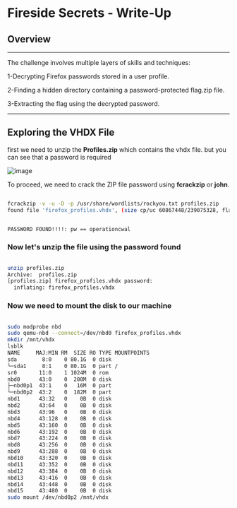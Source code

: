 # Fireside Secrets - Write-Up
## **Overview**
---

The challenge involves multiple layers of skills and techniques:

1-Decrypting Firefox passwords stored in a user profile.

2-Finding a hidden directory containing a password-protected flag.zip file.

3-Extracting the flag using the decrypted password.

---

## **Exploring the VHDX File**
first we need to unzip the **Profiles.zip** which contains the vhdx file.
but you can see that a password is required 

![image](https://github.com/user-attachments/assets/22dc09b4-b736-4ec4-9e7a-bbac0056a256)

To proceed, we need to crack the ZIP file password using **fcrackzip** or **john**.
```bash

fcrackzip -v -u -D -p /usr/share/wordlists/rockyou.txt profiles.zip
found file 'firefox_profiles.vhdx', (size cp/uc 60867448/239075328, flags 9, chk 4c42)


PASSWORD FOUND!!!!: pw == operationcwal


```

### Now let's unzip the file using the password found 

```bash

unzip profiles.zip
Archive:  profiles.zip
[profiles.zip] firefox_profiles.vhdx password: 
  inflating: firefox_profiles.vhdx  


```
### Now we need to mount the disk to our machine 

```bash

sudo modprobe nbd
sudo qemu-nbd --connect=/dev/nbd0 firefox_profiles.vhdx
mkdir /mnt/vhdx
lsblk                      
NAME     MAJ:MIN RM  SIZE RO TYPE MOUNTPOINTS
sda        8:0    0 80.1G  0 disk 
└─sda1     8:1    0 80.1G  0 part /
sr0       11:0    1 1024M  0 rom  
nbd0      43:0    0  200M  0 disk 
├─nbd0p1  43:1    0   16M  0 part 
└─nbd0p2  43:2    0  182M  0 part 
nbd1      43:32   0    0B  0 disk 
nbd2      43:64   0    0B  0 disk 
nbd3      43:96   0    0B  0 disk 
nbd4      43:128  0    0B  0 disk 
nbd5      43:160  0    0B  0 disk 
nbd6      43:192  0    0B  0 disk 
nbd7      43:224  0    0B  0 disk 
nbd8      43:256  0    0B  0 disk 
nbd9      43:288  0    0B  0 disk 
nbd10     43:320  0    0B  0 disk 
nbd11     43:352  0    0B  0 disk 
nbd12     43:384  0    0B  0 disk 
nbd13     43:416  0    0B  0 disk 
nbd14     43:448  0    0B  0 disk 
nbd15     43:480  0    0B  0 disk
sudo mount /dev/nbd0p2 /mnt/vhdx


```
